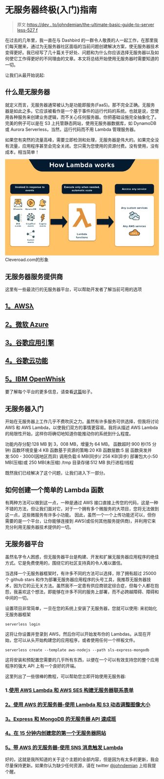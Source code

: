 # 无服务器终极(入门)指南

> 原文:[https://dev . to/johndemian/the-ultimate-basic-guide-to-server less-527 f](https://dev.to/johndemian/the-ultimate-basic-guide-to-serverless-527f)

在过去的几年里，我一直在与 Dashbird 的一群令人敬畏的人一起工作，在那里我们每天醒来，通过为无服务器社区面临的当前问题创建解决方案，使无服务器技术变得更好。我已经写了几十篇关于好处、问题和为什么你应该选择无服务器以及如何使它工作得更好的不同理由的文章。本文将总结开始使用无服务器时需要知道的一切。

让我们从最开始说起:

## 什么是无服务器

就定义而言，无服务器通常被认为是功能即服务(FaaS)。那不完全正确。无服务器是如此之多。它应该被看作是一个基于事件的运行代码的系统。也就是说，您使用各种服务来创建业务逻辑，而不关心任何服务器。你把基础设施完全抽象化了。完美的例子可以是在 S3 上托管静态网站，使用无服务器数据库，如 DynamoDB 或 Aurora Serverless，当然，运行代码而不用 Lambda 管理服务器。

如果您有突然的流量高峰，需要立即检测和处理，无服务器是伟大的。如果完全没有流量，应用程序甚至会完全关闭。您只需为您使用的资源付费。没有使用，没有成本，相当简单！

[![](img/f1befe9eee5e6ec261a7b503e057c029.png)](https://res.cloudinary.com/practicaldev/image/fetch/s--0m9IuI5W--/c_limit%2Cf_auto%2Cfl_progressive%2Cq_auto%2Cw_880/https://www.cleveroad.cimg/article-previews/how-works-3.png)
Cleveroad.com的形象

## 无服务器服务提供商

这里有一些最流行的无服务器平台，可以帮助开发者了解当前可用的选项

## [1。AWSλ](https://aws.amazon.com/lambda/)

## [2。微软 Azure](https://azure.microsoft.com/en-us/)

## [3。谷歌应用引擎](https://cloud.google.com/appengine/)

## [4。谷歌云功能](https://cloud.google.com/functions/)

## [5。IBM OpenWhisk](https://console.bluemix.net/openwhisk/)

要了解每个平台的更多信息，请查看[这篇](%E2%80%9Dhttps://dashbird.io/blog/serverless-platforms-2018/%E2%80%9D)帖子。

## 无服务器入门

开始在无服务器上工作几乎不费吹灰之力。虽然有许多服务可供选择，但我将讨论 AWS 和 AWS Lambda，以使我们双方的事情更容易。我将从描述 AWS Lambda 的局限性开始，这样你将确切地知道你能推动你的系统到什么程度。

功能内存分配:128 MB 到 3，008 MB，增量为 64 MB。
函数超时:900 秒(15 分钟)
函数环境变量:4 KB
函数基于资源的策略:20 KB
函数层数:5 层
函数突发并发:500 - 3000(因地区而异)
调用负载:6 MB(同步)/ 256 KB(异步)
部署包大小:50 MB(压缩)或 250 MB(未压缩)
/tmp 目录存储:512 MB
执行进程/线程

既然我们已经解决了这个问题，让我们进入下一部分。

## 如何创建一个简单的 Lambda 函数

有两种方法可以做到这一点，一种是通过 AWS 接口直接上传您的代码，这是一种不错的方法，但让我们面对它，对于一个拥有多个微服务的大项目，您将无法做到这一点，这些微服务有许多小功能。
因此，虽然一个一个上传功能还可以，但你需要的是一个平台，让你能够连接到 AWS(或任何其他服务提供商)，并利用它来充分利用无服务器技术提供的一切。

## 无服务器平台

虽然名字令人困惑，但无服务器平台是构建、开发和扩展无服务器应用程序的绝佳方式。它是免费使用的，围绕它的社区支持真的令人难以置信。

当选择一个无服务器框架时，有许多不同的方法可以选择，除了拥有超过 25000 个 github stars 和作为部署无服务器应用程序的头号工具，我推荐无服务器技术，因为它的云无关方法。虽然我不一定患有供应商锁定综合症，但每个人都在抱怨，我喜欢这个想法，即能够在许多不同的服务上部署，而不必跨越障碍、障碍和中间的一切。

设置项目非常简单，一旦在您的系统上安装了无服务器，您就可以使用:
来初始化无服务器框架

```
serverless login 
```

这将让你设置并登录到 AWS，然后你可以开始发布你的 Lambdas。从现在开始，您可以从头开始构建您的应用程序，或者使用任何一个样板文件。

```
serverless create --template aws-nodejs --path sls-express-mongodb 
```

这将安装和预配置您需要的几乎所有东西，以便在一个可以有效支持您的整个应用程序的强大 API 上有一个良好的开端。

这里列出了一些很棒的教程，可以帮助您立即开始使用无服务器:

### 1.[使用 AWS Lambda 和 AWS SES 构建无服务器联系表单](%E2%80%9Dhttps://dashbird.io/blog/building-a-serverless-contact-form-with-aws-lambda-and-aws-ses/%E2%80%9D)

### [2。使用 AWS 的无服务器-使用 Lambda 和 S3 动态调整图像大小](%E2%80%9Dhttps://dashbird.io/blog/a-crash-course-on-serverless-with-aws-image-resize-on-the-fly-with-lambda-and-s3/%E2%80%9D)

### [3。Express 和 MongoDB 的无服务器 API 速成班](%E2%80%9Dhttps://dashbird.io/blog/a-crash-course-on-serverless-apis-with-express-and-mongodb/%E2%80%9D)

### [4。在 15 分钟内创建您的第一个无服务器网站](%E2%80%9Dhttps://dashbird.io/blog/create-your-first-website-in-15-minutes/)

### [5。带 AWS 的无服务器-使用 SNS 消息触发 Lambda](%E2%80%9Dhttps://dashbird.io/blog/a-crash-course-on-serverless-with-aws-triggering-lambda-with-sns-messaging/%E2%80%9D)

好的，这就是我所知道的关于这个主题的全部内容，但是因为有太多的更新，我会尽量保持更新。如果你认为缺少任何资源，请在 twitter [@johndemian](https://dev.to/johndemian) 上给我提个醒。